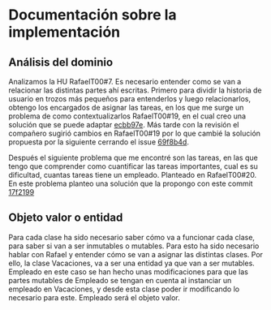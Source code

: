 # Documentación sobre la implementación
## Análisis del dominio
Analizamos la HU RafaelT00#7. Es necesario entender como se van a relacionar las distintas partes ahí escritas. Primero para dividir la historia de usuario en trozos más pequeños para entenderlos y luego relacionarlos, obtengo los encargados de asignar las tareas, en los que me surge un problema de como contextualizarlos RafaelT00#19, en el cual creo una solución que se puede adaptar [ecbb97e](https://github.com/ignaciotitos/AutoIV/commit/ecbb97ebcae642762dc5848340d475ad89300afd). Más tarde con la revisión el compañero sugirió cambios en RafaelT00#19 por lo que cambié la solución propuesta por la siguiente cerrando el issue [69f8b4d](https://github.com/ignaciotitos/AutoIV/commit/69f8b4d034cfc44d002fa6046b12d9fea5e205dc).

Después el siguiente problema que me encontré son las tareas, en las que tengo que comprender como cuantificar las tareas importantes, cual es su dificultad, cuantas tareas tiene un empleado. Planteado en RafaelT00#20. En este problema planteo una solución que la propongo con este commit [17f2199](https://github.com/ignaciotitos/AutoIV/commit/17f2199aa10ca01182bf7c21eb058762507fe183)

## Objeto valor o entidad
Para cada clase ha sido necesario saber cómo va a funcionar cada clase, para saber si van a ser inmutables o mutables. Para esto ha sido necesario hablar con Rafael y entender cómo se van a asignar las distintas clases. Por ello, la clase Vacaciones, va a ser una entidad ya que van a ser mutables. Empleado en este caso se han hecho unas modificaciones para que las partes mutables de Empleado se tengan en cuenta al instanciar un empleado en Vacaciones, y desde esta clase poder ir modificando lo necesario para este. Empleado será el objeto valor.
